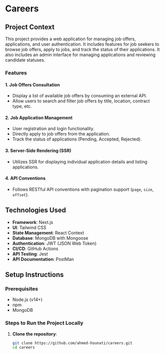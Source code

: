 # Careers

## Project Context

This project provides a web application for managing job offers, applications, and user authentication. It includes features for job seekers to browse job offers, apply to jobs, and track the status of their applications. It also includes an admin interface for managing applications and reviewing candidate statuses.

### Features

#### 1. **Job Offers Consultation**

- Display a list of available job offers by consuming an external API.
- Allow users to search and filter job offers by title, location, contract type, etc.

#### 2. **Job Application Management**

- User registration and login functionality.
- Directly apply to job offers from the application.
- Track the status of applications (Pending, Accepted, Rejected).

#### 3. **Server-Side Rendering (SSR)**

- Utilizes SSR for displaying individual application details and listing applications.

#### 4. **API Conventions**

- Follows RESTful API conventions with pagination support (`page`, `size`, `offset`).

## Technologies Used

- **Framework**: Next.js
- **UI**: Tailwind CSS
- **State Management**: React Context
- **Database**: MongoDB with Mongoose
- **Authentication**: JWT (JSON Web Token)
- **CI/CD**: GitHub Actions
- **API Testing**: Jest
- **API Documentation**: PostMan

## Setup Instructions

### Prerequisites

- Node.js (v14+)
- npm
- MongoDB

### Steps to Run the Project Locally

1. **Clone the repository**:

   ```bash
   git clone https://github.com/ahmed-hounati/careers.git
   cd careers
   ```
